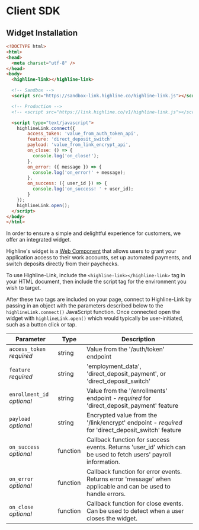 # Client SDK

## Widget Installation

```html
<!DOCTYPE html>
<html>
<head>
  <meta charset="utf-8" />
</head>
<body>
  <highline-link></highline-link>

  <!-- Sandbox -->
  <script src="https://sandbox-link.highline.co/highline-link.js"></script>

  <!-- Production -->
  <!-- <script src="https://link.highline.co/v1/highline-link.js"></script> -->

  <script type="text/javascript">
    highlineLink.connect({
        access_token: 'value_from_auth_token_api',
        feature: 'direct_deposit_switch'
        payload: 'value_from_link_encrypt_api',
        on_close: () => {
          console.log('on_close!');
        },
        on_error: ({ message }) => {
          console.log('on_error!' + message);
        },
        on_success: ({ user_id }) => {
          console.log('on_success! ' + user_id);
        }
    });
    highlineLink.open();
  </script>
</body>
</html>
```

In order to ensure a simple and delightful experience for customers, we offer an integrated widget.

Highline's widget is a <a class="content-link" href="https://developer.mozilla.org/en-US/docs/Web/Web_Components" target="_blank">Web Component</a> that allows users to grant your application access to their work accounts, set up automated payments, and switch deposits directly from their paychecks.

To use Highline-Link, include the <span style='white-space:no-wrap;'>`<highline-link></highline-link>`</span> tag in your HTML document, then include the script tag for the environment you wish to target.

After these two tags are included on your page, connect to Highline-Link by passing in an object with the parameters described below to the `highlineLink.connect()` JavaScript function.  Once connected open the widget with `highlineLink.open()` which would typically be user-initiated, such as a button click or tap.

Parameter | Type | Description
--------- | ------- | -----------
`access_token` *required* | string | Value from the '/auth/token' endpoint
`feature` *required* | string | 'employment_data', 'direct_deposit_payment', or 'direct_deposit_switch'
`enrollment_id` *optional* | string | Value from the '/enrollments' endpoint - *required* for 'direct_deposit_payment' feature
`payload` *optional* | string | Encrypted value from the '/link/encrypt' endpoint - *required* for 'direct_deposit_switch' feature
`on_success` *optional* | function | Callback function for success events.  Returns 'user_id' which can be used to fetch users' payroll information.
`on_error` *optional* | function | Callback function for error events.  Returns error 'message' when applicable and can be used to handle errors.
`on_close` *optional* | function | Callback function for close events.  Can be used to detect when a user closes the widget.
